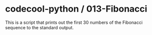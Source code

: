 # codecool-python / 013-Fibonacci

This is a script that prints out the first 30 numbers of the Fibonacci sequence to the standard output.
